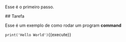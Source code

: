 Esse é o primeiro passo.

## Tarefa

Esse é um exemplo de como rodar um program **command**

`print('Hello World')`{{execute}}
